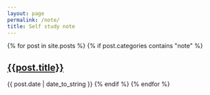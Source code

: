 ```yaml
---
layout: page
permalink: /note/
title: Self study note
---
```


{% for post in site.posts %}
{% if post.categories contains "note" %}
## [{{post.title}}]({{post.url}})
{{ post.date | date_to_string }}
{% endif %}
{% endfor %}
